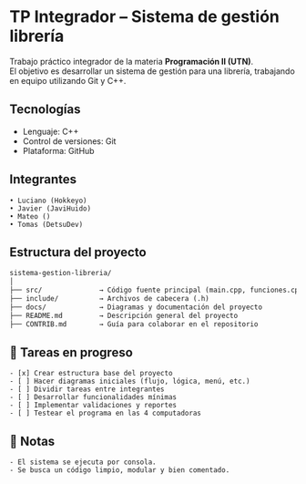 # TP Integrador – Sistema de gestión librería

Trabajo práctico integrador de la materia **Programación II (UTN)**.  
El objetivo es desarrollar un sistema de gestión para una librería, trabajando en equipo utilizando Git y C++.

## Tecnologías
- Lenguaje: C++
- Control de versiones: Git
- Plataforma: GitHub

## Integrantes
```text
• Luciano (Hokkeyo)
• Javier (JaviHuido)
• Mateo ()
• Tomas (DetsuDev)
```


## Estructura del proyecto
```markdown
sistema-gestion-libreria/
│
├── src/              → Código fuente principal (main.cpp, funciones.cpp)
├── include/          → Archivos de cabecera (.h)
├── docs/             → Diagramas y documentación del proyecto
├── README.md         → Descripción general del proyecto
├── CONTRIB.md        → Guía para colaborar en el repositorio
```

## 📌 Tareas en progreso
```text
- [x] Crear estructura base del proyecto
- [ ] Hacer diagramas iniciales (flujo, lógica, menú, etc.)
- [ ] Dividir tareas entre integrantes
- [ ] Desarrollar funcionalidades mínimas
- [ ] Implementar validaciones y reportes
- [ ] Testear el programa en las 4 computadoras
```

## 📝 Notas
```text
- El sistema se ejecuta por consola.
- Se busca un código limpio, modular y bien comentado.
```